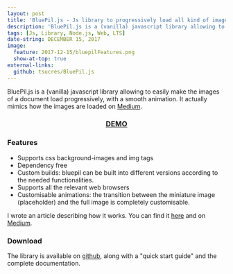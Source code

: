 ```yaml
---
layout: post
title: 'BluePil.js - Js library to progressively load all kind of images'
description: 'BluePil.js is a (vanilla) javascript library allowing to easily make the images of a document load progressively, with a smooth animation.'
tags: [Js, Library, Node.js, Web, LTS]
date-string: DECEMBER 15, 2017
image:
  feature: 2017-12-15/bluepilFeatures.png
  show-at-top: true
external-links: 
  github: tsucres/BluePil.js
---
```



BluePil.js is a (vanilla) javascript library allowing to easily make the images of a document load progressively, with a smooth animation. It actually mimics how the images are loaded on <a target="blanck" href="https://medium.com">Medium</a>.

<h3 style="text-align: center"><a href="https://github.com/tsucres/BluePil.js">DEMO</a></h3>


### Features

- Supports css background-images and img tags
- Dependency free
- Custom builds: bluepil can be built into different versions according to the needed functionalities.
- Supports all the relevant web browsers
- Customisable animations: the transition between the miniature image (placeholder) and the full image is completely customisable.


I wrote an article describing how it works. You can find it [here](/2017-12-01/Progressive-image-load.html) and on [Medium](...).

### Download

The library is available on [github](https://www.github.com/tsucres/BluePil.js), along with a "quick start guide" and the complete documentation.